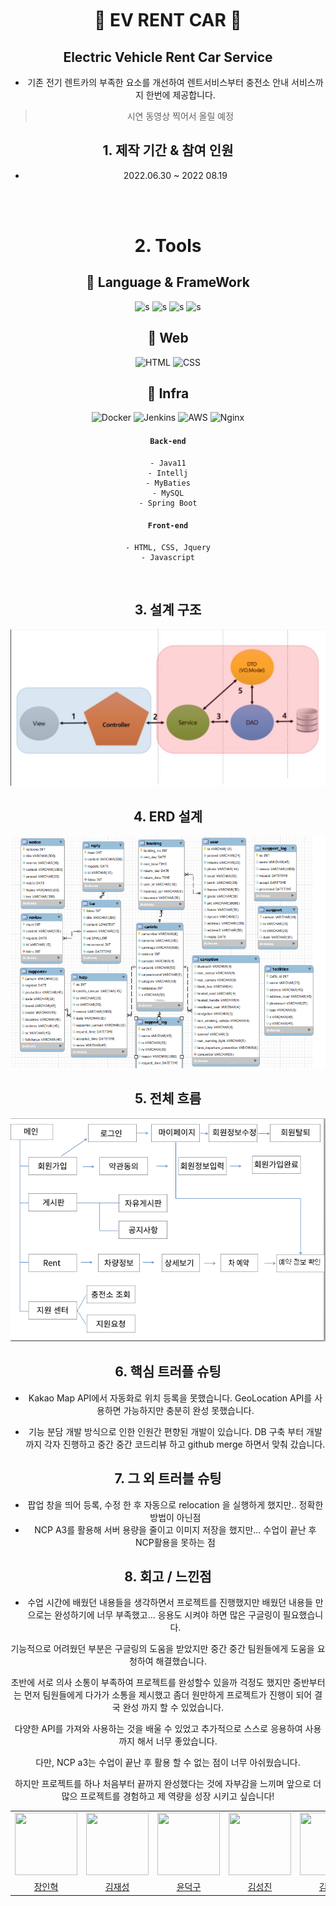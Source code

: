 <br>
<br>
<br>

<div align="center">

# 🚗 EV RENT CAR 🚗

## Electric Vehicle Rent Car Service

- 기존 전기 렌트카의 부족한 요소를 개선하여 렌트서비스부터 충전소 안내 서비스까지 한번에 제공합니다.

> 시연 동영상 찍어서 올릴 예정

## 1. 제작 기간 & 참여 인원

- 2022.06.30 ~ 2022 08.19
<table>
<tr>
<td><img src="https://avatars.githubusercontent.com/u/65659478?v=4" style="width:100px; height:100px;"></td>
<td><img src="https://avatars.githubusercontent.com/u/103403548?v=4" style="width:100px; height:100px;"></td>
<td><img src="https://avatars.githubusercontent.com/u/103403564?v=4" style="width:100px; height:100px;"></td>

<td><img src="https://avatars.githubusercontent.com/u/103403608?v=4" style="width:100px; height:100px;"></td>
<td><img src="https://avatars.githubusercontent.com/u/103404275?v=4" style="width:100px; height:100px;"></td>
<td><img src="https://avatars.githubusercontent.com/u/105375124?v=4" style="width:100px; height:100px;"></td>
</tr>
<tr>
<td style="text-align: center;"><a href="https://github.com/In-HyeokJang">장인혁</a></td>
<td style="text-align: center;"><a href="https://github.com/KIM-JS-95">김재성</a></td>
<td style="text-align: center;"><a href="https://github.com/mryoon1020">윤덕구</a></td>

<td style="text-align: center;"><a href="https://github.com/KSJ0413">김성진</a></td>
<td style="text-align: center;"><a href="https://github.com/ownage02">김정우</a></td>
<td style="text-align: center;"><a href="https://github.com/yuseons">서유선</a></td>
</tr>
  <br>
<br>

# 2. Tools

<div align="center">

## 🍃 Language & FrameWork

![s](https://img.shields.io/badge/Java-ED8B00?style=for-the-badge&logo=java&logoColor=white)
![s](https://img.shields.io/badge/SPRINGBOOT-6DB33F?style=for-the-badge&logo=SPRINGBOOT&logoColor=white)
![s](https://img.shields.io/badge/JavaScript-F7DF1E?style=for-the-badge&logo=JavaScript&logoColor=white)
![s](https://img.shields.io/badge/Mysql-4479A1?style=for-the-badge&logo=Mysql&logoColor=white)

## 🍃 Web

![HTML](https://img.shields.io/badge/HTML-E34F26.svg?style=for-the-badge&logo=HTML5&logoColor=white)
![CSS](https://img.shields.io/badge/CSS-1572B6.svg?style=for-the-badge&logo=CSS3&logoColor=white)

## 🍃 Infra

![Docker](https://img.shields.io/badge/docker-2496ED.svg?style=for-the-badge&logo=docker&logoColor=white)
![Jenkins](https://img.shields.io/badge/jenkins-D24939.svg?style=for-the-badge&logo=jenkins&logoColor=white)
![AWS](https://img.shields.io/badge/NAVER-03C75A.svg?style=for-the-badge&logo=Naver&logoColor=white)
![Nginx](https://img.shields.io/badge/NginX-009639.svg?style=for-the-badge&logo=NginX&logoColor=white)

</div>

#### `Back-end`

    - Java11
    - Intellj
    - MyBaties
    - MySQL
    - Spring Boot

#### `Front-end`

    - HTML, CSS, Jquery
    - Javascript

<br>

## 3. 설계 구조

![설계 구조](2022-08-24-22-19-08.png)

## 4. ERD 설계

![ERD 설계](2022-08-24-22-32-03.png)

## 5. 전체 흐름

![전체 흐름](2022-08-24-23-15-15.png)

## 6. 핵심 트러플 슈팅

- Kakao Map API에서 자동화로 위치 등록을 못했습니다. GeoLocation API를 사용하면 가능하지만 충분히 완성 못했습니다.

- 기능 분담 개발 방식으로 인한 인원간 편향된 개발이 있습니다.
  DB 구축 부터 개발 까지 각자 진행하고 중간 중간 코드리뷰 하고 github merge 하면서 맞춰 갔습니다.

## 7. 그 외 트러블 슈팅

- 팝업 창을 띄어 등록, 수정 한 후 자동으로 relocation 을 실행하게 했지만.. 정확한 방법이 아닌점
- NCP A3를 활용해 서버 용량을 줄이고 이미지 저장을 했지만... 수업이 끝난 후 NCP활용을 못하는 점

## 8. 회고 / 느낀점

- 수업 시간에 배웠던 내용들을 생각하면서 프로젝트를 진행했지만 배웠던 내용들 만으로는 완성하기에 너무 부족했고... 응용도 시켜야 하면 많은 구글링이 필요했습니다.

기능적으로 어려웠던 부분은 구글링의 도움을 받았지만 중간 중간 팀원들에게 도움을 요청하여 해결했습니다.

초반에 서로 의사 소통이 부족하여 프로젝트를 완성할수 있을까 걱정도 했지만 중반부터는 먼저 팀원들에게 다가가 소통을 제시했고 좀더 원만하게 프로젝트가 진행이 되어 결국 완성 까지 할 수 있었습니다.

다양한 API를 가져와 사용하는 것을 배울 수 있었고 추가적으로 스스로 응용하여 사용 까지 해서 너무 좋았습니다.

다만, NCP a3는 수업이 끝난 후 활용 할 수 없는 점이 너무 아쉬웠습니다.

하지만 프로젝트를 하나 처음부터 끝까지 완성했다는 것에 자부감을 느끼며 앞으로 더 많으 프로젝트를 경험하고 제 역량을 성장 시키고 싶습니다!
